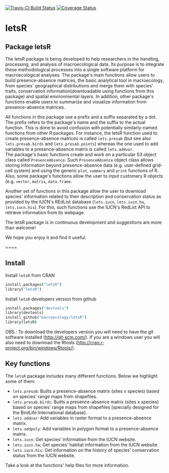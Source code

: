 [![Travis-CI Build Status](https://travis-ci.org/BrunoVilela/letsR.png?branch=master)](https://travis-ci.org/BrunoVilela/letsR)
[![Coverage Status](https://coveralls.io/repos/BrunoVilela/letsR/badge.svg)](https://coveralls.io/r/BrunoVilela/letsR)

letsR
=====

## Package letsR

The letsR package is being developed to help researchers in the handling, processing, and analysis of macroecological data. Its purpose is to integrate these methodological processes into a single software platform for macroecological analyses. The package's main functions allow users to build presence-absence matrices, the basic analytical tool in macroecology, from species' geographical distributions and merge them with species' traits, conservation information(downloadable using functions from this package) and spatial environmental layers. In addition, other package's functions enable users to summarize and visualize information from presence-absence matrices.

All functions in this package use a prefix and a suffix separated by a dot. 
The prefix refers to the package's name and the suffix to the actual function. 
This is done to avoid confusion with potentially similarly-named functions from other R packages. 
For instance, the letsR function used to create presence-absence matrices is called `lets.presab` (but see also `lets.presab.birds` and `lets.presab.points`) whereas the one used to add variables to a presence-absence matrix is called `lets.addvar`.  
The package's basic functions create and work on a particular S3 object class called `PresenceAbsence`. 
Such `PresenceAbsence` object class allows storing information beyond presence-absence data (e.g. user-defined grid-cell system) and using the generic `plot`, `summary` and `print` functions of R. 
Also, some package's functions allow the user to input customary R objects (e.g. `vector`, `matrix`, `data.frame`. 

Another set of functions in this package allow the user to download species' information related to their description and conservation status as provided by the IUCN's REdList database (`lets.iucn`,
`lets.iucn.ha`, `lets.iucn.his`). For this, such functions use the IUCN's RedList API to retrieve information from its webpage.

The letsR package is in continuous development and suggestions are more than welcome!

We hope you enjoy it and find it useful.

====
## Install

Install `letsR` from CRAN

```coffee
install.packages("letsR")
library("letsR")
```
Install `letsR` developers version from github


```coffee
install.packages("devtools")
library(devtools)
install_github("macroecology/letsR")
library(letsR)
```

OBS.: To download the developers version you will need to have the git software installed (http://git-scm.com/).
If you are a windows user you will also need to download the Rtools (http://cran.r-project.org/bin/windows/Rtools/).


## Key functions

The `letsR` package includes many different functions. Below we highlight some of them:

- `lets.presab`: Builts a presence-absence matrix (sites x species) based on species’ range maps from shapefiles.
- `lets.presab.birds`: Builts a presence-absence matrix (sites x species) based on species’ range maps from shapefiles (specially designed for the BirdLife International database).
- `lets.addvar`: Add variables in raster format to a presence-absence matrix.
- `lets.addpoly`: Add variables in polygon format to a presence-absence matrix.
- `lets.iucn`: Get species’ information from the IUCN website.
- `lets.iucn.ha`: Get species’ habitat information from the IUCN website.
- `lets.iucn.his`: Get information on the history of species’ conservation status from the IUCN website.

Take a look at the functions' help files for more information.



